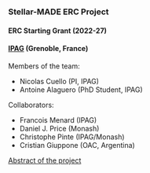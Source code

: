 ### Stellar-MADE ERC Project
#### ERC Starting Grant (2022-27)
#### [IPAG](https://ipag.osug.fr) (Grenoble, France)

Members of the team:
- Nicolas Cuello (PI, IPAG)
- Antoine Alaguero (PhD Student, IPAG)

Collaborators:
- Francois Menard (IPAG)
- Daniel J. Price (Monash)
- Christophe Pinte (IPAG/Monash)
- Cristian Giuppone (OAC, Argentina)

[Abstract of the project][about]

[about]: https://nicolascuello.github.io/Stellar-MADE/about

